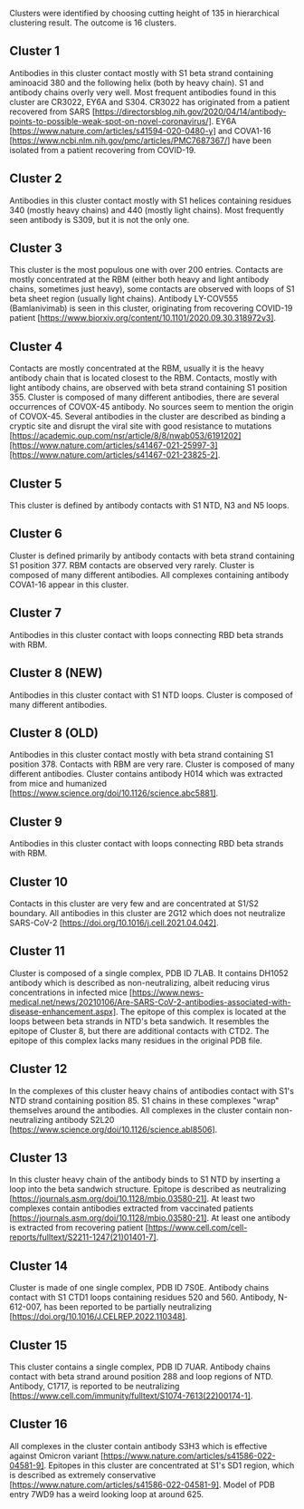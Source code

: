 Clusters were identified by choosing cutting height of 135 in hierarchical clustering result.
The outcome is 16 clusters.

Cluster 1
---------

Antibodies in this cluster contact mostly with S1 beta strand containing aminoacid 380 and the following helix (both by heavy chain).
S1 and antibody chains overly very well.
Most frequent antibodies found in this cluster are CR3022, EY6A and S304.
CR3022 has originated from a patient recovered from SARS [https://directorsblog.nih.gov/2020/04/14/antibody-points-to-possible-weak-spot-on-novel-coronavirus/].
EY6A [https://www.nature.com/articles/s41594-020-0480-y] and COVA1-16 [https://www.ncbi.nlm.nih.gov/pmc/articles/PMC7687367/] have been isolated from a patient recovering from COVID-19.

Cluster 2
---------

Antibodies in this cluster contact mostly with S1 helices containing residues 340 (mostly heavy chains) and 440 (mostly light chains).
Most frequently seen antibody is S309, but it is not the only one.

Cluster 3
---------

This cluster is the most populous one with over 200 entries.
Contacts are mostly concentrated at the RBM (either both heavy and light antibody chains, sometimes just heavy), some contacts are observed with loops of S1 beta sheet region (usually light chains).
Antibody LY-COV555 (Bamlanivimab) is seen in this cluster, originating from recovering COVID-19 patient [https://www.biorxiv.org/content/10.1101/2020.09.30.318972v3].

Cluster 4
---------

Contacts are mostly concentrated at the RBM, usually it is the heavy antibody chain that is located closest to the RBM.
Contacts, mostly with light antibody chains, are observed with beta strand containing S1 position 355.
Cluster is composed of many different antibodies, there are several occurrences of COVOX-45 antibody.
No sources seem to mention the origin of COVOX-45.
Several antibodies in the cluster are described as binding a cryptic site and disrupt the viral site with good resistance to mutations [https://academic.oup.com/nsr/article/8/8/nwab053/6191202][https://www.nature.com/articles/s41467-021-25997-3][https://www.nature.com/articles/s41467-021-23825-2].

Cluster 5
---------

This cluster is defined by antibody contacts with S1 NTD, N3 and N5 loops.

Cluster 6
---------

Cluster is defined primarily by antibody contacts with beta strand containing S1 position 377.
RBM contacts are observed very rarely.
Cluster is composed of many different antibodies.
All complexes containing antibody COVA1-16 appear in this cluster.

Cluster 7
---------

Antibodies in this cluster contact with loops connecting RBD beta strands with RBM.

Cluster 8 (NEW)
---------

Antibodies in this cluster contact with S1 NTD loops.
Cluster is composed of many different antibodies.

Cluster 8 (OLD)
---------

Antibodies in this cluster contact mostly with beta strand containing S1 position 378.
Contacts with RBM are very rare.
Cluster is composed of many different antibodies.
Cluster contains antibody H014 which was extracted from mice and humanized [https://www.science.org/doi/10.1126/science.abc5881].

Cluster 9
---------

Antibodies in this cluster contact with loops connecting RBD beta strands with RBM.

Cluster 10
----------

Contacts in this cluster are very few and are concentrated at S1/S2 boundary.
All antibodies in this cluster are 2G12 which does not neutralize SARS-CoV-2 [https://doi.org/10.1016/j.cell.2021.04.042].

Cluster 11
----------

Cluster is composed of a single complex, PDB ID 7LAB.
It contains DH1052 antibody which is described as non-neutralizing, albeit reducing virus concentrations in infected mice [https://www.news-medical.net/news/20210106/Are-SARS-CoV-2-antibodies-associated-with-disease-enhancement.aspx].
The epitope of this complex is located at the loops between beta strands in NTD's beta sandwich.
It resembles the epitope of Cluster 8, but there are additional contacts with CTD2.
The epitope of this complex lacks many residues in the original PDB file.

Cluster 12
----------

In the complexes of this cluster heavy chains of antibodies contact with S1's NTD strand containing position 85.
S1 chains in these complexes "wrap" themselves around the antibodies.
All complexes in the cluster contain non-neutralizing antibody S2L20 [https://www.science.org/doi/10.1126/science.abl8506].

Cluster 13
----------

In this cluster heavy chain of the antibody binds to S1 NTD by inserting a loop into the beta sandwich structure.
Epitope is described as neutralizing [https://journals.asm.org/doi/10.1128/mbio.03580-21].
At least two complexes contain antibodies extracted from vaccinated patients [https://journals.asm.org/doi/10.1128/mbio.03580-21].
At least one antibody is extracted from recovering patient [https://www.cell.com/cell-reports/fulltext/S2211-1247(21)01401-7].

Cluster 14
----------

Cluster is made of one single complex, PDB ID 7S0E.
Antibody chains contact with S1 CTD1 loops containing residues 520 and 560.
Antibody, N-612-007, has been reported to be partially neutralizing [https://doi.org/10.1016/J.CELREP.2022.110348].

Cluster 15
----------

This cluster contains a single complex, PDB ID 7UAR.
Antibody chains contact with beta strand around position 288 and loop regions of NTD.
Antibody, C1717, is reported to be neutralizing [https://www.cell.com/immunity/fulltext/S1074-7613(22)00174-1].

Cluster 16
----------

All complexes in the cluster contain antibody S3H3 which is effective against Omicron variant [https://www.nature.com/articles/s41586-022-04581-9].
Epitopes in this cluster are concentrated at S1's SD1 region, which is described as extremely conservative [https://www.nature.com/articles/s41586-022-04581-9].
Model of PDB entry 7WD9 has a weird looking loop at around 625.
